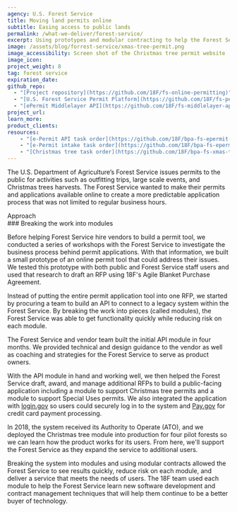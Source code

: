 ```yaml
---
agency: U.S. Forest Service
title: Moving land permits online
subtitle: Easing access to public lands
permalink: /what-we-deliver/forest-service/
excerpt: Using prototypes and modular contracting to help the Forest Service buy and develop an online permitting system.
image: /assets/blog/forrest-service/xmas-tree-permit.png
image_accessibility: Screen shot of the Christmas tree permit website
image_icon:
project_weight: 8
tag: forest service
expiration_date:
github_repo:
  - "[Project repository](https://github.com/18F/fs-online-permitting)"
  - "[U.S. Forest Service Permit Platform](https://github.com/18F/fs-permit-platform)"
  - "[ePermit Middlelayer API](https://github.com/18F/fs-middlelayer-api)"
project_url:
learn_more:
product_clients:
resources:
    - "[e-Permit API task order](https://github.com/18F/bpa-fs-epermit-api)"
    - "[e-Permit intake task order](https://github.com/18F/bpa-fs-epermit-intake)"
    - "[Christmas tree task order](https://github.com/18F/bpa-fs-xmas-trees)"
---
```


The U.S. Department of Agriculture’s Forest Service issues permits to the public for activities such as outfitting trips, large scale events, and Christmas trees harvests. The Forest Service wanted to make their permits and applications available online to create a more predictable application process that was not limited to regular business hours.

<div class="small-caps">Approach</div>
### Breaking the work into modules

Before helping Forest Service hire vendors to build a permit tool, we conducted a series of workshops with the Forest Service to investigate the business process behind permit applications. With that information, we built a small prototype of an online permit tool that could address their issues. We tested this prototype with both public and Forest Service staff users and used that research to draft an RFP using 18F's Agile Blanket Purchase Agreement.

Instead of putting the entire permit application tool into one RFP, we started by procuring a team to build an API to connect to a legacy system within the Forest Service. By breaking the work into pieces (called modules), the Forest Service was able to get functionality quickly while reducing risk on each module.

The Forest Service and vendor team built the initial API module in four months. We provided technical and design guidance to the vendor as well as coaching and strategies for the Forest Service to serve as product owners.

With the API module in hand and working well, we then helped the Forest Service draft, award, and manage additional RFPs to build a public-facing application including a module to support Christmas tree permits and a module to support Special Uses permits. We also integrated the application with [login.gov](http://login.gov) so users could securely log in to the system and [Pay.gov](https://pay.gov) for credit card payment processing.

In 2018, the system received its Authority to Operate (ATO), and we deployed the Christmas tree module into production for four pilot forests so we can learn how the product works for its users. From here, we'll support the Forest Service as they expand the service to additional users.

Breaking the system into modules and using modular contracts allowed the Forest Service to see results quickly, reduce risk on each module, and deliver a service that meets the needs of users. The 18F team used each module to help the Forest Service learn new software development and contract management techniques that will help them continue to be a better buyer of technology.
